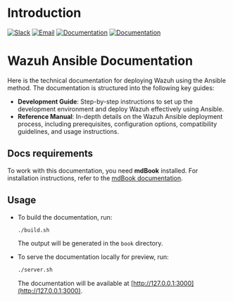 # Introduction

[![Slack](https://img.shields.io/badge/slack-join-blue.svg)](https://wazuh.com/community/join-us-on-slack/)
[![Email](https://img.shields.io/badge/email-join-blue.svg)](https://groups.google.com/forum/#!forum/wazuh)
[![Documentation](https://img.shields.io/badge/docs-view-green.svg)](https://documentation.wazuh.com)
[![Documentation](https://img.shields.io/badge/web-view-green.svg)](https://wazuh.com)

# Wazuh Ansible Documentation

Here is the technical documentation for deploying Wazuh using the Ansible method. The documentation is structured into the following key guides:

- **Development Guide**: Step-by-step instructions to set up the development environment and deploy Wazuh effectively using Ansible.
- **Reference Manual**: In-depth details on the Wazuh Ansible deployment process, including prerequisites, configuration options, compatibility guidelines, and usage instructions.

## Docs requirements

To work with this documentation, you need **mdBook** installed. For installation instructions, refer to the [mdBook documentation](https://rust-lang.github.io/mdBook/).

## Usage

- To build the documentation, run:

  ```bash
  ./build.sh
  ```

  The output will be generated in the `book` directory.

- To serve the documentation locally for preview, run:

  ```bash
  ./server.sh
  ```

  The documentation will be available at [http://127.0.0.1:3000](http://127.0.0.1:3000).
